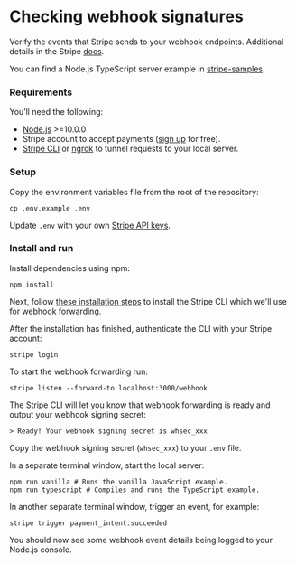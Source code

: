 # Checking webhook signatures

Verify the events that Stripe sends to your webhook endpoints. Additional details in the Stripe [docs](https://stripe.com/docs/webhooks/signatures).

You can find a Node.js TypeScript server example in [stripe-samples](https://github.com/stripe-samples/accept-a-card-payment/tree/master/using-webhooks/server/node-typescript).

### Requirements

You’ll need the following:

- [Node.js](http://nodejs.org) >=10.0.0
- Stripe account to accept payments ([sign up](https://dashboard.stripe.com/register) for free).
- [Stripe CLI](https://github.com/stripe/stripe-cli) or [ngrok](https://ngrok.com/) to tunnel requests to your local server.

### Setup

Copy the environment variables file from the root of the repository:

    cp .env.example .env

Update `.env` with your own [Stripe API keys](https://dashboard.stripe.com/account/apikeys).

### Install and run

Install dependencies using npm:

    npm install

Next, follow [these installation steps](https://github.com/stripe/stripe-cli#installation) to install the Stripe CLI which we'll use for webhook forwarding.

After the installation has finished, authenticate the CLI with your Stripe account:

    stripe login

To start the webhook forwarding run:

    stripe listen --forward-to localhost:3000/webhook

The Stripe CLI will let you know that webhook forwarding is ready and output your webhook signing secret:

    > Ready! Your webhook signing secret is whsec_xxx

Copy the webhook signing secret (`whsec_xxx`) to your `.env` file.

In a separate terminal window, start the local server:

    npm run vanilla # Runs the vanilla JavaScript example.
    npm run typescript # Compiles and runs the TypeScript example.

In another separate terminal window, trigger an event, for example:

    stripe trigger payment_intent.succeeded

You should now see some webhook event details being logged to your Node.js console.
